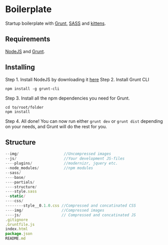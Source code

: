 Boilerplate
===========
Startup boilerplate with [Grunt](http://gruntjs.com/), [SASS](http://sass-lang.com/) and [kittens](https://www.google.se/search?q=kittens&source=lnms&tbm=isch&sa=X&ei=_zswUsX1Dqir4ASstoHgCQ&ved=0CAkQ_AUoAQ&biw=1280&bih=1293).

Requirements
-------------
[NodeJS](http://nodejs.org/) and [Grunt](http://gruntjs.com/).

Installing
-------------
Step 1. Install NodeJS by downloading it [here](http://nodejs.org/download/)
Step 2. Install Grunt CLI
```shell
npm install -g grunt-cli
```
Step 3. Install all the npm dependencies you need for Grunt.
```shell
cd to/root/folder
npm install
```
Step 4. All done! You can now run either `grunt dev` or `grunt dist` depending on your needs, and Grunt will do the rest for you.

Structure
-------------
```js
--img/                    //Uncompressed images
--js/                     //Your development JS-files
----plugins/              //modernizr, jquery etc.
--node_modules/           //npm modules
--sass/
----base/
----partials/
----structure/
----style.sass
--static/
----css/
--------style__0.1.0.css //Compressed and concatinated CSS
----img/                 //Compressed images
----js/                  // Compressed and concatinated JS
.gitignore
.Gruntfile.js
index.html
package.json
README.md
```